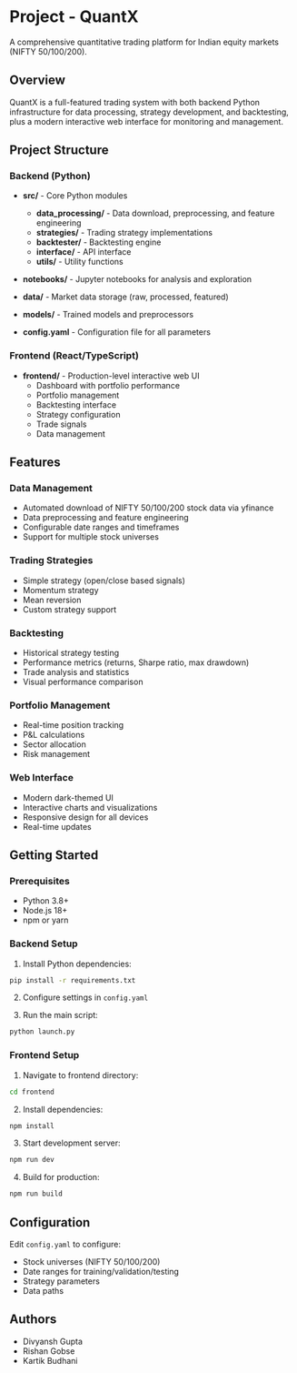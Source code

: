 # Project - QuantX

A comprehensive quantitative trading platform for Indian equity markets (NIFTY 50/100/200).

## Overview

QuantX is a full-featured trading system with both backend Python infrastructure for data processing, strategy development, and backtesting, plus a modern interactive web interface for monitoring and management.

## Project Structure

### Backend (Python)
- **src/** - Core Python modules
  - **data_processing/** - Data download, preprocessing, and feature engineering
  - **strategies/** - Trading strategy implementations
  - **backtester/** - Backtesting engine
  - **interface/** - API interface
  - **utils/** - Utility functions

- **notebooks/** - Jupyter notebooks for analysis and exploration
- **data/** - Market data storage (raw, processed, featured)
- **models/** - Trained models and preprocessors
- **config.yaml** - Configuration file for all parameters

### Frontend (React/TypeScript)
- **frontend/** - Production-level interactive web UI
  - Dashboard with portfolio performance
  - Portfolio management
  - Backtesting interface
  - Strategy configuration
  - Trade signals
  - Data management

## Features

### Data Management
- Automated download of NIFTY 50/100/200 stock data via yfinance
- Data preprocessing and feature engineering
- Configurable date ranges and timeframes
- Support for multiple stock universes

### Trading Strategies
- Simple strategy (open/close based signals)
- Momentum strategy
- Mean reversion
- Custom strategy support

### Backtesting
- Historical strategy testing
- Performance metrics (returns, Sharpe ratio, max drawdown)
- Trade analysis and statistics
- Visual performance comparison

### Portfolio Management
- Real-time position tracking
- P&L calculations
- Sector allocation
- Risk management

### Web Interface
- Modern dark-themed UI
- Interactive charts and visualizations
- Responsive design for all devices
- Real-time updates

## Getting Started

### Prerequisites
- Python 3.8+
- Node.js 18+
- npm or yarn

### Backend Setup

1. Install Python dependencies:
```bash
pip install -r requirements.txt
```

2. Configure settings in `config.yaml`

3. Run the main script:
```bash
python launch.py
```

### Frontend Setup

1. Navigate to frontend directory:
```bash
cd frontend
```

2. Install dependencies:
```bash
npm install
```

3. Start development server:
```bash
npm run dev
```

4. Build for production:
```bash
npm run build
```

## Configuration

Edit `config.yaml` to configure:
- Stock universes (NIFTY 50/100/200)
- Date ranges for training/validation/testing
- Strategy parameters
- Data paths

## Authors

- Divyansh Gupta
- Rishan Gobse
- Kartik Budhani